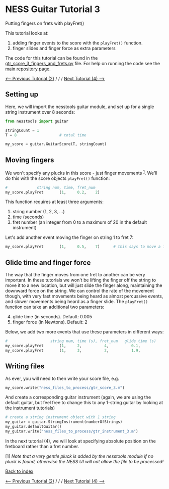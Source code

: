 # NESS Guitar Tutorial 3
Putting fingers on frets with playFret()


This tutorial looks at:

1. adding finger events to the score with the `playFret()` function.
2. finger slides and finger force as extra parameters

The code for this tutorial can be found in the [gtr_score_3_fingers_and_frets.py](https://github.com/tommmmudd/ness-tools/gtr_score_3_fingers_and_frets.py) file. For help on running the code see the [main repository page](https://tommmmudd.github.io/ness-tools/).

[<-- Previous Tutorial (2)](https://tommmmudd.github.io/ness-tools/tutorials/tutorial2)  / / /  [Next Tutorial (4) -->](https://tommmmudd.github.io/ness-tools/tutorials/tutorial4)

## Setting up
Here, we will import the nesstools guitar module, and set up for a single string instrument over 8 seconds:
```python
from nesstools import guitar

stringCount = 1
T = 8					# total time

my_score = guitar.GuitarScore(T, stringCount)  
```

## Moving fingers
We won't specify any plucks in this score - just finger movements <sup>[1](#footnote1)</sup>. We'll do this with the score objects `playFret()` function:

```python
#             string num, time, fret_num
my_score.playFret		(1, 	0.2,   	2)	
```
This function requires at least three arguments:

1. string number (1, 2, 3, ...)
2. time (seconds)
3. fret number (an integer from 0 to a maximum of 20 in the default instrument)

Let's add another event moving the finger on string 1 to fret 7:
```python
my_score.playFret		(1, 	0.5,   	7)		# this says to move a finger on string 1 to fret 7 at 3 seconds
```

## Glide time and finger force
The way that the finger moves from one fret to another can be very important. In these tutorials we won't be lifting the finger off the string to move it to a new location, but will just slide the finger along, maintaining the downward force on the string. We can control the rate of the movement though, with very fast movements being heard as almost percussive events, and slower movements being heard as a finger slide. The `playFret()` function can take an additional two parameters:

4. glide time (in seconds). Default: 0.005
5. finger force (in Newtons). Default: 2

Below, we add two more events that use these parameters in different ways:

```python
#					string num, time (s), fret_num   glide time (s)		finger force (Newtons - onto string)
my_score.playFret		(1, 	2, 			4,  		0.1,			0.5)			
my_score.playFret		(1, 	3, 			2, 			1.9, 			8)		
```

## Writing files
As ever, you will need to then write your score file, e.g.
```python
my_score.write("ness_files_to_process/gtr_score_3.m")
```
And create a corresponding guitar instrument (again, we are using the default guitar, but feel free to change this to any 1-string guitar by looking at the instrument tutorials)
```python
# create a string instrument object with 1 string
my_guitar = guitar.StringInstrument(numberOfStrings)
my_guitar.defaultGuitar()
my_guitar.write("ness_files_to_process/gtr_instrument_3.m")
```

In the next tutorial (4), we will look at specifying absolute position on the fretboard rather than a fret number.

<a name="myfootnote1">[1]</a> *Note that a very gentle pluck is added by the nesstools module if no pluck is found, otherwise the NESS UI will not allow the file to be processed!*

[Back to index](https://tommmmudd.github.io/ness-tools/) 

[<-- Previous Tutorial (2)](https://tommmmudd.github.io/ness-tools/tutorials/tutorial2)  / / /  [Next Tutorial (4) -->](https://tommmmudd.github.io/ness-tools/tutorials/tutorial4)

